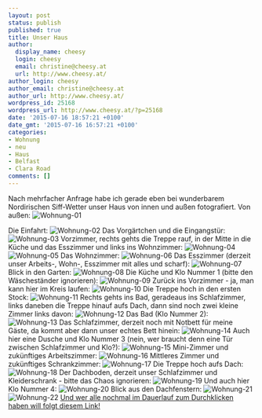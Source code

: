 ```yaml
---
layout: post
status: publish
published: true
title: Unser Haus
author:
  display_name: cheesy
  login: cheesy
  email: christine@cheesy.at
  url: http://www.cheesy.at/
author_login: cheesy
author_email: christine@cheesy.at
author_url: http://www.cheesy.at/
wordpress_id: 25168
wordpress_url: http://www.cheesy.at/?p=25168
date: '2015-07-16 18:57:21 +0100'
date_gmt: '2015-07-16 16:57:21 +0100'
categories:
- Wohnung
- neu
- Haus
- Belfast
- Clara Road
comments: []
---
```

Nach mehrfacher Anfrage habe ich gerade eben bei wunderbarem Nordirischen Siff-Wetter unser Haus von innen und außen fotografiert.
Von außen:
 ![Wohnung-01](http://www.cheesy.at/wp-content/uploads/Wohnung-01.jpg)
<!--more-->
Die Einfahrt:
 ![Wohnung-02](http://www.cheesy.at/wp-content/uploads/Wohnung-02.jpg)
Das Vorgärtchen und die Eingangstür:
 ![Wohnung-03](http://www.cheesy.at/wp-content/uploads/Wohnung-03.jpg)
Vorzimmer, rechts gehts die Treppe rauf, in der Mitte in die Küche und das Esszimmer und links ins Wohnzimmer:
 ![Wohnung-04](http://www.cheesy.at/wp-content/uploads/Wohnung-04.jpg)
 ![Wohnung-05](http://www.cheesy.at/wp-content/uploads/Wohnung-05.jpg)
Das Wohnzimmer:
 ![Wohnung-06](http://www.cheesy.at/wp-content/uploads/Wohnung-06.jpg)
Das Esszimmer (derzeit unser Arbeits-, Wohn-, Esszimmer mit alles und scharf):
 ![Wohnung-07](http://www.cheesy.at/wp-content/uploads/Wohnung-07.jpg)
Blick in den Garten:
 ![Wohnung-08](http://www.cheesy.at/wp-content/uploads/Wohnung-08.jpg)
Die Küche und Klo Nummer 1 (bitte den Wäscheständer ignorieren):
 ![Wohnung-09](http://www.cheesy.at/wp-content/uploads/Wohnung-09.jpg)
Zurück ins Vorzimmer - ja, man kann hier im Kreis laufen:
 ![Wohnung-10](http://www.cheesy.at/wp-content/uploads/Wohnung-10.jpg)
Die Treppe hoch in den ersten Stock:
 ![Wohnung-11](http://www.cheesy.at/wp-content/uploads/Wohnung-11.jpg)
Rechts gehts ins Bad, geradeaus ins Schlafzimmer, links daneben die Treppe hinauf aufs Dach, dann sind noch zwei kleine Zimmer links davon:
 ![Wohnung-12](http://www.cheesy.at/wp-content/uploads/Wohnung-12.jpg)
Das Bad (Klo Nummer 2):
 ![Wohnung-13](http://www.cheesy.at/wp-content/uploads/Wohnung-13.jpg)
Das Schlafzimmer, derzeit noch mit Notbett für meine Gäste, da kommt aber dann unser echtes Bett hinein:
 ![Wohnung-14](http://www.cheesy.at/wp-content/uploads/Wohnung-14.jpg)
Auch hier eine Dusche und Klo Nummer 3 (nein, wer braucht denn eine Tür zwischen Schlafzimmer und Klo?):
 ![Wohnung-15](http://www.cheesy.at/wp-content/uploads/Wohnung-15.jpg)
Mini-Zimmer und zukünftiges Arbeitszimmer:
 ![Wohnung-16](http://www.cheesy.at/wp-content/uploads/Wohnung-16.jpg)
Mittleres Zimmer und zukünftiges Schrankzimmer:
 ![Wohnung-17](http://www.cheesy.at/wp-content/uploads/Wohnung-17.jpg)
Die Treppe hoch aufs Dach:
 ![Wohnung-18](http://www.cheesy.at/wp-content/uploads/Wohnung-18.jpg)
Der Dachboden, derzeit unser Schlafzimmer und Kleiderschrank - bitte das Chaos ignorieren:
 ![Wohnung-19](http://www.cheesy.at/wp-content/uploads/Wohnung-19.jpg)
Und auch hier Klo Nummer 4:
 ![Wohnung-20](http://www.cheesy.at/wp-content/uploads/Wohnung-20.jpg)
Blick aus den Dachfenstern:
 ![Wohnung-21](http://www.cheesy.at/wp-content/uploads/Wohnung-21.jpg)
 ![Wohnung-22](http://www.cheesy.at/wp-content/uploads/Wohnung-22.jpg)
[Und wer alle nochmal im Dauerlauf zum Durchklicken haben will folgt diesem Link!](http://www.cheesy.at/fotos/sonstiges/leben-in-belfast/noch-fast-leere-wohnung/)
